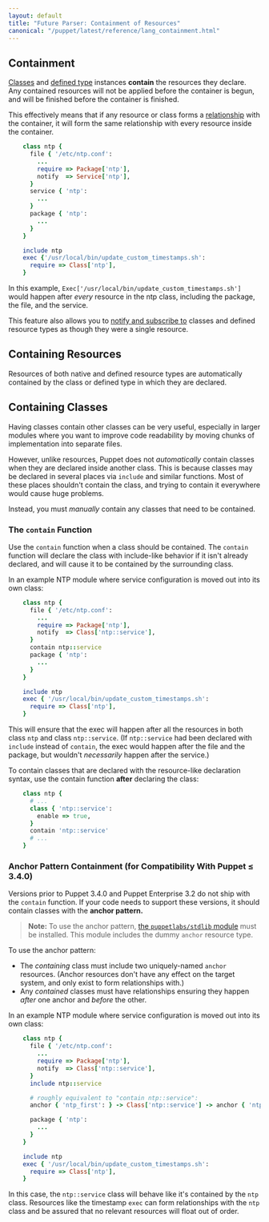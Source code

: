 ```yaml
---
layout: default
title: "Future Parser: Containment of Resources"
canonical: "/puppet/latest/reference/lang_containment.html"
---
```


[stdlib]: http://forge.puppetlabs.com/puppetlabs/stdlib
[classes]: ./future_lang_classes.html
[definedtype]: ./future_lang_defined_types.html
[relationship]: ./future_lang_relationships.html
[notify]: ./future_lang_relationships.html#ordering-and-notification

Containment
-----

[Classes][] and [defined type][definedtype] instances **contain** the resources they declare. Any contained resources will not be applied before the container is begun, and will be finished before the container is finished.

This effectively means that if any resource or class forms a [relationship][] with the container, it will form the same relationship with every resource inside the container.

~~~ ruby
    class ntp {
      file { '/etc/ntp.conf':
        ...
        require => Package['ntp'],
        notify  => Service['ntp'],
      }
      service { 'ntp':
        ...
      }
      package { 'ntp':
        ...
      }
    }

    include ntp
    exec {'/usr/local/bin/update_custom_timestamps.sh':
      require => Class['ntp'],
    }
~~~

In this example, `Exec['/usr/local/bin/update_custom_timestamps.sh']` would happen after _every_ resource in the ntp class, including the package, the file, and the service.

This feature also allows you to [notify and subscribe to][notify] classes and defined resource types as though they were a single resource.

Containing Resources
-----

Resources of both native and defined resource types are automatically contained by the class or defined type in which they are declared.

Containing Classes
-----

Having classes contain other classes can be very useful, especially in larger modules where you want to improve code readability by moving chunks of implementation into separate files.

However, unlike resources, Puppet does not _automatically_ contain classes when they are declared inside another class. This is because classes may be declared in several places via `include` and similar functions. Most of these places shouldn't contain the class, and trying to contain it everywhere would cause huge problems.

Instead, you must _manually_ contain any classes that need to be contained.

### The `contain` Function

Use the `contain` function when a class should be contained. The `contain` function will declare the class with include-like behavior if it isn't already declared, and will cause it to be contained by the surrounding class.

In an example NTP module where service configuration is moved out into its own class:

~~~ ruby
    class ntp {
      file { '/etc/ntp.conf':
        ...
        require => Package['ntp'],
        notify  => Class['ntp::service'],
      }
      contain ntp::service
      package { 'ntp':
        ...
      }
    }

    include ntp
    exec { '/usr/local/bin/update_custom_timestamps.sh':
      require => Class['ntp'],
    }
~~~

This will ensure that the exec will happen after all the resources in both class `ntp` and class `ntp::service`. (If `ntp::service` had been declared with `include` instead of `contain`, the exec would happen after the file and the package, but wouldn't _necessarily_ happen after the service.)

To contain classes that are declared with the resource-like declaration syntax, use the contain function **after** declaring the class:

~~~ ruby
    class ntp {
      # ...
      class { 'ntp::service':
        enable => true,
      }
      contain 'ntp::service'
      # ...
    }
~~~

### Anchor Pattern Containment (for Compatibility With Puppet ≤ 3.4.0)

Versions prior to Puppet 3.4.0 and Puppet Enterprise 3.2 do not ship with the `contain` function. If your code needs to support these versions, it should contain classes with the **anchor pattern.**

> **Note:** To use the anchor pattern, [the `puppetlabs/stdlib` module][stdlib] must be installed. This module includes the dummy `anchor` resource type.

To use the anchor pattern:

* The _containing_ class must include two uniquely-named `anchor` resources. (Anchor resources don't have any effect on the target system, and only exist to form relationships with.)
* Any _contained_ classes must have relationships ensuring they happen _after_ one anchor and _before_ the other.

In an example NTP module where service configuration is moved out into its own class:

~~~ ruby
    class ntp {
      file { '/etc/ntp.conf':
        ...
        require => Package['ntp'],
        notify  => Class['ntp::service'],
      }
      include ntp::service

      # roughly equivalent to "contain ntp::service":
      anchor { 'ntp_first': } -> Class['ntp::service'] -> anchor { 'ntp_last': }

      package { 'ntp':
        ...
      }
    }

    include ntp
    exec { '/usr/local/bin/update_custom_timestamps.sh':
      require => Class['ntp'],
    }
~~~

In this case, the `ntp::service` class will behave like it's contained by the `ntp` class. Resources like the timestamp `exec` can form relationships with the `ntp` class and be assured that no relevant resources will float out of order.

